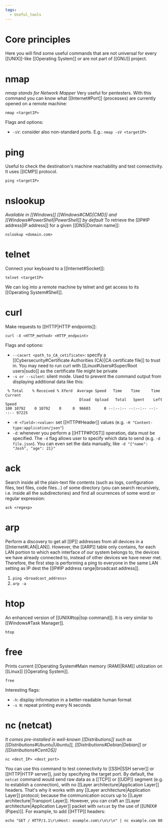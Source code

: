 ```yaml
---
tags:
  - Useful_tools
---
```

# Core principles
Here you will find some useful commands that are not universal for every [[UNIX]]-like [[Operating System]] or are not part of [[GNU]] project.
# nmap
_nmap stands for Network Mapper_
Very useful for pentesters. With this command you can know what [[Internet#Port]] (processes) are currently opened on a remote machine:
```shell
nmap <targetIP>
```
Flags and options:
- ```-sV```: consider also non-standard ports. E.g.: ```nmap -sV <targetIP>```
# ping
Useful to check the destination's machine reachability and test connectivity. It uses [[ICMP]] protocol.
```shell
ping <targetIP>
```
# nslookup
_Available in [[Windows]] [[Windows#CMD|CMD]] and [[Windows#PowerShell|PowerShell]] by default_
To retrieve the [[IP#IP address|IP address]] for a given [[DNS|Domain name]]:
```shell
nslookup <domain.com>
```
# telnet
Connect your keyboard to a [[Internet#Socket]]:
```shell
telnet <targetIP>
```
We can log into a remote machine by telnet and get access to its [[Operating System#Shell]].
# curl
Make requests to [[HTTP|HTTP endpoints]]:
```shell
curl -X <HTTP_method> <HTTP_endpoint>
```
Flags and options:
- `--cacert <path_to_CA_cetificate>`: specify a [[Cybersecurity#Certificate Authorities (CA)|CA certificate file]] to trust in. You may need to run curl with [[Linux#Users#Super/Root users|sudo]] as the certificate file might be private
- `-s or --silent`: silent mode. Used to prevent the command output from displaying additional data like this:
```
 % Total    % Received % Xferd  Average Speed   Time    Time     Time  Current
                                 Dload  Upload   Total   Spent    Left  Speed
100 10792    0 10792    0     0  96603      0 --:--:-- --:--:-- --:--:-- 97225
```
- `-H <field>:<value>`: set [[HTTP#Header]] values (e.g. `-H "Content-type:application/json"`)
- `-d`: whenever you perform a [[HTTP#POST]] operation, data must be specified. The `-d` flag allows user to specify which data to send (e.g. `-d file.json`). You can even set the data manually, like `-d "{"name": "Josh", "age": 21}"`
# ack
Search inside all the plain-text file contents (such as logs, configuration files, text files, code files...) of some directory (you can search recursively, i.e. inside all the subdirectories) and find all ocurrences of some word or regular expression:
```shell
ack <regexp>
```
# arp
Perform a discovery to get all [[IP]] addresses from all devices in a [[Internet#LAN|LAN]]. However, the [[ARP]] table only contains, for each LAN portion to which each interface of our system belongs to, the devices we have already connected to, instead of other devices we have never met. Therefore, the first step is performing a ping to everyone in the same LAN setting as IP dest the [[IP#IP address range|broadcast address]].
1. `ping <broadcast_address>`
2. `arp -a`
# htop
An enhanced version of [[UNIX#top|top command]]. It is very similar to [[Windows#Task Manager]].
```shell
htop
```
# free
Prints current [[Operating System#Main memory (RAM)|RAM]] utilization on [[Linux]] [[Operating System]].
```shell
free
```
Interesting flags:
- `-h`: display information in a better-readable human format
- `-s N`: repeat printing every N seconds
# nc (netcat)
_It comes pre-installed in well-known [[Distributions]] such as [[Distributions#Ubuntu|Ubuntu]], [[Distributions#Debian|Debian]] or [[Distributions#CentOS]]_
```shell
nc <dest_IP> <dest_port>
```
You can use this command to test connectivity to [[SSH|SSH server]] or [[HTTP|HTTP server]], just by specifying the target port.
By default, the ``netcat`` command would send raw data as a [[TCP]] or [[UDP]] segment (e.g. to establish a connection), with no [[Layer architecture|Application Layer]] headers. That's why it works with any [[Layer architecture|Application Layer]] protocol; because the communication occurs up to [[Layer architecture|Transport Layer]].
However, you can craft an [[Layer architecture|Application Layer]] packet with `netcat` by the use of [[UNIX#(Pipes)]]. For example, to add [[HTTP]] headers:
```shell
echo "GET / HTTP/1.1\r\nHost: example.com\r\n\r\n" | nc example.com 80
```
